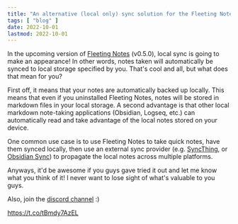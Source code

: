 ```yaml
---
title: "An alternative (local only) sync solution for the Fleeting Notes App"
tags: [ "blog" ]
date: 2022-10-01
lastmod: 2022-10-01
---
```

In the upcoming version of [Fleeting Notes](https://fleetingnotes.app/) (v0.5.0), local sync is going to make an appearance! In other words, notes taken will automatically be synced to local storage specified by you. That's cool and all, but what does that mean for you?

First off, it means that your notes are automatically backed up locally. This means that even if you uninstalled Fleeting Notes, notes will be stored in markdown files in your local storage. A second advantage is that other local markdown note-taking applications (Obsidian, Logseq, etc.) can automatically read and take advantage of the local notes stored on your device.

One common use case is to use Fleeting Notes to take quick notes, have them synced locally, then use an external sync provider (e.g. [SyncThing](https://syncthing.net/), or [Obsidian Sync](https://obsidian.md/sync)) to propagate the local notes across multiple platforms. 

Anyways, it'd be awesome if you guys gave tried it out and let me know what you think of it! I never want to lose sight of what's valuable to you guys.

Also, join the [discord channel](https://discord.gg/xrj6yuGNmx) :)

https://t.co/tBmdy7AzEL

